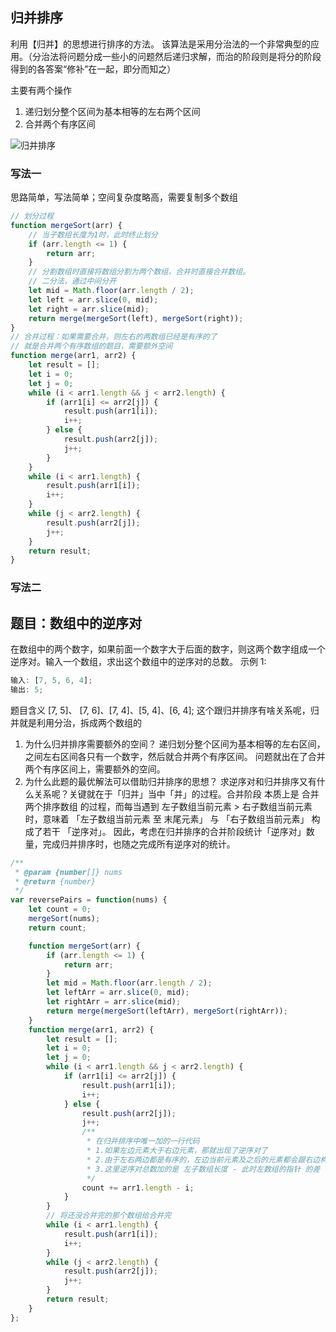 ## 归并排序

利用【归并】的思想进行排序的方法。
该算法是采用分治法的一个非常典型的应用。（分治法将问题分成一些小的问题然后递归求解，而治的阶段则是将分的阶段得到的各答案“修补”在一起，即分而知之）

主要有两个操作

1. 递归划分整个区间为基本相等的左右两个区间
2. 合并两个有序区间

![归并排序](https://pic.leetcode-cn.com/1614274007-nBQbZZ-Picture1.png)

### 写法一

思路简单，写法简单；空间复杂度略高，需要复制多个数组

```js
// 划分过程
function mergeSort(arr) {
    // 当子数组长度为1时，此时终止划分
    if (arr.length <= 1) {
        return arr;
    }
    // 分割数组时直接将数组分割为两个数组，合并时直接合并数组。
    // 二分法，通过中间分开
    let mid = Math.floor(arr.length / 2);
    let left = arr.slice(0, mid);
    let right = arr.slice(mid);
    return merge(mergeSort(left), mergeSort(right));
}
// 合并过程：如果需要合并，则左右的两数组已经是有序的了
// 就是合并两个有序数组的题目，需要额外空间
function merge(arr1, arr2) {
    let result = [];
    let i = 0;
    let j = 0;
    while (i < arr1.length && j < arr2.length) {
        if (arr1[i] <= arr2[j]) {
            result.push(arr1[i]);
            i++;
        } else {
            result.push(arr2[j]);
            j++;
        }
    }
    while (i < arr1.length) {
        result.push(arr1[i]);
        i++;
    }
    while (j < arr2.length) {
        result.push(arr2[j]);
        j++;
    }
    return result;
}
```

### 写法二

## 题目：数组中的逆序对

在数组中的两个数字，如果前面一个数字大于后面的数字，则这两个数字组成一个逆序对。输入一个数组，求出这个数组中的逆序对的总数。
示例 1:

```js
输入: [7, 5, 6, 4];
输出: 5;
```

题目含义 [7, 5]、 [7, 6]、[7, 4]、[5, 4]、[6, 4];
这个跟归并排序有啥关系呢，归并就是利用分治，拆成两个数组的

1. 为什么归并排序需要额外的空间？
   递归划分整个区间为基本相等的左右区间，之间左右区间各只有一个数字，然后就合并两个有序区间。
   问题就出在了合并两个有序区间上，需要额外的空间。
2. 为什么此题的最优解法可以借助归并排序的思想？
   求逆序对和归并排序又有什么关系呢？关键就在于「归并」当中「并」的过程。合并阶段 本质上是 合并两个排序数组 的过程，而每当遇到 左子数组当前元素 > 右子数组当前元素 时，意味着 「左子数组当前元素 至 末尾元素」 与 「右子数组当前元素」 构成了若干 「逆序对」。
   因此，考虑在归并排序的合并阶段统计「逆序对」数量，完成归并排序时，也随之完成所有逆序对的统计。

```js
/**
 * @param {number[]} nums
 * @return {number}
 */
var reversePairs = function(nums) {
    let count = 0;
    mergeSort(nums);
    return count;

    function mergeSort(arr) {
        if (arr.length <= 1) {
            return arr;
        }
        let mid = Math.floor(arr.length / 2);
        let leftArr = arr.slice(0, mid);
        let rightArr = arr.slice(mid);
        return merge(mergeSort(leftArr), mergeSort(rightArr));
    }
    function merge(arr1, arr2) {
        let result = [];
        let i = 0;
        let j = 0;
        while (i < arr1.length && j < arr2.length) {
            if (arr1[i] <= arr2[j]) {
                result.push(arr1[i]);
                i++;
            } else {
                result.push(arr2[j]);
                j++;
                /**
                 * 在归并排序中唯一加的一行代码
                 * 1.如果左边元素大于右边元素，那就出现了逆序对了
                 * 2.由于左右两边都是有序的，左边当前元素及之后的元素都会跟右边构建逆序对
                 * 3.这里逆序对总数加的是 左子数组长度 - 此时左数组的指针 的差
                 */
                count += arr1.length - i;
            }
        }
        // 将还没合并完的那个数组给合并完
        while (i < arr1.length) {
            result.push(arr1[i]);
            i++;
        }
        while (j < arr2.length) {
            result.push(arr2[j]);
            j++;
        }
        return result;
    }
};
```
